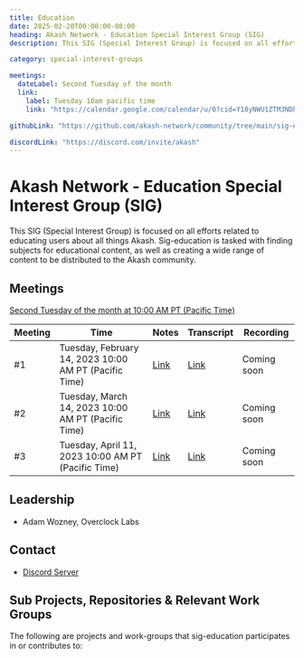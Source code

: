 ```yaml
---
title: Education
date: 2025-02-20T00:00:00-08:00
heading: Akash Network - Education Special Interest Group (SIG)
description: This SIG (Special Interest Group) is focused on all efforts related to educating users about all things Akash. Sig-education is tasked with finding subjects for educational content, as well as creating a wide range of content to be distributed to the Akash community.

category: special-interest-groups

meetings:
  dateLabel: Second Tuesday of the month
  link:
    label: Tuesday 10am pacific time
    link: "https://calendar.google.com/calendar/u/0?cid=Y18yNWU1ZTM3NDhlNGM0YWI3YTU1ZjQxZmJjNWViZWJjYzBhMDNiNDBmYjAyODc4NWYxNDE1OWJmYWViZWExMmUyQGdyb3VwLmNhbGVuZGFyLmdvb2dsZS5jb20"

githubLink: "https://github.com/akash-network/community/tree/main/sig-education"

discordLink: "https://discord.com/invite/akash"
---
```


# Akash Network - Education Special Interest Group (SIG)

This SIG (Special Interest Group) is focused on all efforts related to educating users about all things Akash. Sig-education is tasked with finding subjects for educational content, as well as creating a wide range of content to be distributed to the Akash community.

## Meetings

[Second Tuesday of the month at 10:00 AM PT (Pacific Time)](https://calendar.google.com/calendar/u/0?cid=Y18yNWU1ZTM3NDhlNGM0YWI3YTU1ZjQxZmJjNWViZWJjYzBhMDNiNDBmYjAyODc4NWYxNDE1OWJmYWViZWExMmUyQGdyb3VwLmNhbGVuZGFyLmdvb2dsZS5jb20)

| Meeting | Time                                                  | Notes                                                                                                 | Transcript                                                                                                       | Recording   |
| ------- | ----------------------------------------------------- | ----------------------------------------------------------------------------------------------------- | ---------------------------------------------------------------------------------------------------------------- | ----------- |
| #1      | Tuesday, February 14, 2023 10:00 AM PT (Pacific Time) | [Link](https://github.com/akash-network/community/blob/main/sig-education/meetings/001-2023-02-14.md) | [Link](https://github.com/akash-network/community/blob/main/sig-education/meetings/001-2023-02-14.md#transcript) | Coming soon |
| #2      | Tuesday, March 14, 2023 10:00 AM PT (Pacific Time)    | [Link](https://github.com/akash-network/community/blob/main/sig-education/meetings/002-2023-03-14.md) | [Link](https://github.com/akash-network/community/blob/main/sig-education/meetings/002-2023-03-14.md#Transcript) | Coming soon |
| #3      | Tuesday, April 11, 2023 10:00 AM PT (Pacific Time)    | [Link](https://github.com/akash-network/community/blob/main/sig-education/meetings/003-2023-04-11.md) | [Link](https://github.com/akash-network/community/blob/main/sig-education/meetings/003-2023-04-11.md#transcript) | Coming soon |

## Leadership

- Adam Wozney, Overclock Labs

## Contact

- [Discord Server](https://discord.com/channels/747885925232672829/1070509764737507428/1073440712093335612)

## Sub Projects, Repositories & Relevant Work Groups

The following are projects and work-groups that sig-education participates in or contributes to:

